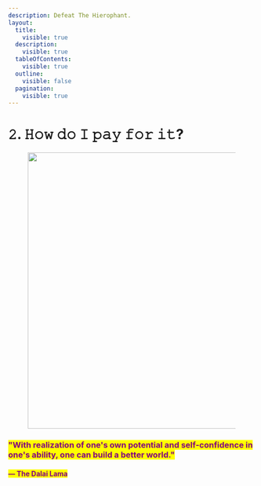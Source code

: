 ```yaml
---
description: Defeat The Hierophant.
layout:
  title:
    visible: true
  description:
    visible: true
  tableOfContents:
    visible: true
  outline:
    visible: false
  pagination:
    visible: true
---
```


# 𝟸. 𝙷𝚘𝚠 𝚍𝚘 𝙸 𝚙𝚊𝚢 𝚏𝚘𝚛 𝚒𝚝?

<figure><img src="../../../../../../.gitbook/assets/pexels-btgl-♡-17558823.jpg" alt="" width="563"><figcaption></figcaption></figure>

### <mark style="color:purple;">"With realization of one's own potential and self-confidence in one's ability, one can build a better world."</mark>&#x20;

#### <mark style="color:purple;">― The Dalai Lama</mark>
